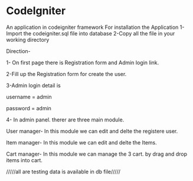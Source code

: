 CodeIgniter
===========

An application in codeigniter framework
For installation the Application
1-Import the codeigniter.sql file into database
2-Copy all the file in your working directory

Direction-

1- On first page there is Registration form and Admin login link.

2-Fill up the Registration form for create the user.

3-Admin login detail is
 
  username = admin
  
  password = admin
  
4- In admin panel. therer are three main module.

  User manager- In this module we can edit and delte the registere user.
  
  Item manager- In this module we can edit and delte the Items.
  
  Cart manager- In this module we can manage the 3 cart. by drag and drop items into cart.
  
  
  
  /////all are testing data is available in db file/////
